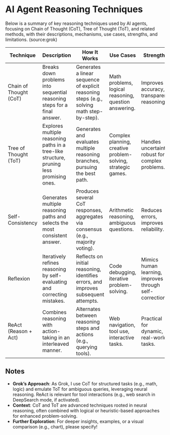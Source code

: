 # AI Agent Reasoning Techniques

Below is a summary of key reasoning techniques used by AI agents, focusing on Chain of Thought (CoT), Tree of Thought (ToT), and related methods, with their descriptions, mechanisms, use cases, strengths, and limitations. (source:grok)

| Technique                | Description                                                                 | How It Works                                                                                     | Use Cases                                                                 | Strengths                                                                 | Limitations                                                                 |
|-------------------------|-----------------------------------------------------------------------------|--------------------------------------------------------------------------------------------------|---------------------------------------------------------------------------|---------------------------------------------------------------------------|-----------------------------------------------------------------------------|
| Chain of Thought (CoT)  | Breaks down problems into sequential reasoning steps for a final answer.    | Generates a linear sequence of explicit reasoning steps (e.g., solving math step-by-step).         | Math problems, logical reasoning, question answering.                      | Improves accuracy, transparent reasoning.                                  | Verbose, less effective for parallel or exploratory problems.                |
| Tree of Thought (ToT)   | Explores multiple reasoning paths in a tree-like structure, pruning less promising ones. | Generates and evaluates multiple reasoning branches, pursuing the best path.                     | Complex planning, creative problem-solving, strategic games.               | Handles uncertainty, robust for complex problems.                          | Computationally expensive, needs evaluation mechanisms.                      |
| Self-Consistency        | Generates multiple reasoning paths and selects the most consistent answer.  | Produces several CoT responses, aggregates via consensus (e.g., majority voting).                 | Arithmetic reasoning, ambiguous questions.                                 | Reduces errors, improves reliability.                                      | Higher computational cost, may fail if all paths are wrong.                  |
| Reflexion               | Iteratively refines reasoning by self-evaluating and correcting mistakes.   | Reflects on initial reasoning, identifies errors, and improves subsequent attempts.               | Code debugging, iterative problem-solving.                                 | Mimics human learning, improves through self-correction.                   | Slow, requires robust self-evaluation.                                      |
| ReAct (Reason + Act)    | Combines reasoning with action-taking in an interleaved manner.             | Alternates between reasoning steps and actions (e.g., querying tools).                            | Web navigation, tool use, interactive tasks.                              | Practical for dynamic, real-world tasks.                                   | Complex implementation, depends on environment feedback.                     |

## Notes
- **Grok’s Approach**: As Grok, I use CoT for structured tasks (e.g., math, logic) and emulate ToT for ambiguous queries, leveraging neural reasoning. ReAct is relevant for tool interactions (e.g., web search in DeepSearch mode, if activated).
- **Context**: CoT and ToT are advanced techniques rooted in neural reasoning, often combined with logical or heuristic-based approaches for enhanced problem-solving.
- **Further Exploration**: For deeper insights, examples, or a visual comparison (e.g., chart), please specify!
